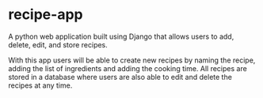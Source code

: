 # recipe-app
 
A python web application built using Django that allows users to add, delete, edit, and store recipes.

With this app users will be able to create new recipes by naming the recipe, adding the list of ingredients and adding the cooking time. All recipes are stored in a database where users are also able to edit and delete the recipes at any time.
